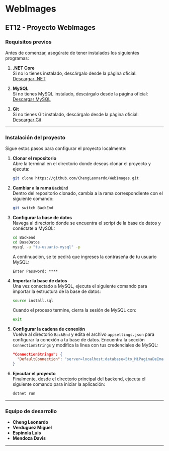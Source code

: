 # WebImages

## ET12 - Proyecto WebImages

### Requisitos previos

Antes de comenzar, asegúrate de tener instalados los siguientes programas:

1. **.NET Core**  
   Si no lo tienes instalado, descárgalo desde la página oficial:  
   [Descargar .NET](https://dotnet.microsoft.com/en-us/download)

2. **MySQL**  
   Si no tienes MySQL instalado, descárgalo desde la página oficial:  
   [Descargar MySQL](https://dev.mysql.com/downloads/installer/)

3. **Git**  
   Si no tienes Git instalado, descárgalo desde la página oficial:  
   [Descargar Git](https://git-scm.com/)

---

### Instalación del proyecto

Sigue estos pasos para configurar el proyecto localmente:

1. **Clonar el repositorio**  
   Abre la terminal en el directorio donde deseas clonar el proyecto y ejecuta:
   ```bash
   git clone https://github.com/ChengLeonardo/WebImages.git
   ```

2. **Cambiar a la rama `BackEnd`**  
   Dentro del repositorio clonado, cambia a la rama correspondiente con el siguiente comando:
   ```bash
   git switch BackEnd
   ```

3. **Configurar la base de datos**  
   Navega al directorio donde se encuentra el script de la base de datos y conéctate a MySQL:
   ```bash
   cd Backend
   cd BaseDatos
   mysql -u "tu-usuario-mysql" -p
   ```

   A continuación, se te pedirá que ingreses la contraseña de tu usuario MySQL:
   ```text
   Enter Password: ****
   ```

4. **Importar la base de datos**  
   Una vez conectado a MySQL, ejecuta el siguiente comando para importar la estructura de la base de datos:
   ```bash
   source install.sql
   ```
   Cuando el proceso termine, cierra la sesión de MySQL con:
   ```bash
   exit
   ```

5. **Configurar la cadena de conexión**  
   Vuelve al directorio `BackEnd` y edita el archivo `appsettings.json` para configurar la conexión a tu base de datos. Encuentra la sección `ConnectionStrings` y modifica la línea con tus credenciales de MySQL:
   ```json
   "ConnectionStrings": {
     "DefaultConnection": "server=localhost;database=5to_MiPaginaDeImagenes;user=tu-usuario;password=tu-contraseña;"
   }
   ```

6. **Ejecutar el proyecto**  
   Finalmente, desde el directorio principal del backend, ejecuta el siguiente comando para iniciar la aplicación:
   ```bash
   dotnet run
   ```

---

### Equipo de desarrollo

- **Cheng Leonardo**
- **Verduguez Miguel**
- **Espínola Luis**
- **Mendoza Davis**

---
